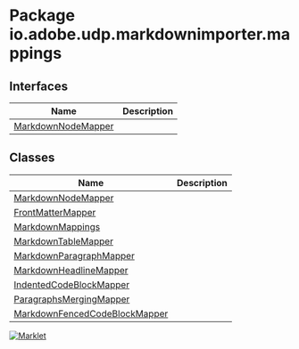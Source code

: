 # Package io.adobe.udp.markdownimporter.mappings

## Interfaces
| Name | Description |
| --- | --- |
| [MarkdownNodeMapper](MarkdownNodeMapper.html) |  |

## Classes
| Name | Description |
| --- | --- |
| [MarkdownNodeMapper](MarkdownNodeMapper.html) |  |
| [FrontMatterMapper](FrontMatterMapper.html) |  |
| [MarkdownMappings](MarkdownMappings.html) |  |
| [MarkdownTableMapper](MarkdownTableMapper.html) |  |
| [MarkdownParagraphMapper](MarkdownParagraphMapper.html) |  |
| [MarkdownHeadlineMapper](MarkdownHeadlineMapper.html) |  |
| [IndentedCodeBlockMapper](IndentedCodeBlockMapper.html) |  |
| [ParagraphsMergingMapper](ParagraphsMergingMapper.html) |  |
| [MarkdownFencedCodeBlockMapper](MarkdownFencedCodeBlockMapper.html) |  |


[![Marklet](https://img.shields.io/badge/Generated%20by-Marklet-green.svg)](https://github.com/Faylixe/marklet)